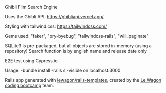 Ghibli Film Search Engine

Uses the Ghibli API: https://ghibliapi.vercel.app/

Styling with tailwind.css: https://tailwindcss.com/

Gems used: "faker", "pry-byebug", "tailwindcss-rails", "will_paginate"

SQLite3 is pre-packaged, but all objects are stored in-memory (using a repository)
Search function is by english name and release date only

E2E test using Cypress.io

Usage:
-bundle install
-rails s
-visible on localhost:3000

Rails app generated with [lewagon/rails-templates](https://github.com/lewagon/rails-templates), created by the [Le Wagon coding bootcamp](https://www.lewagon.com) team.
